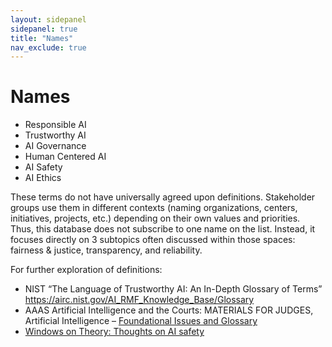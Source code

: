 ```yaml
---
layout: sidepanel
sidepanel: true
title: "Names"
nav_exclude: true
---
```


# Names 
- Responsible AI
- Trustworthy AI
- AI Governance
- Human Centered AI
- AI Safety
- AI Ethics

These terms do not have universally agreed upon definitions. Stakeholder groups use them in different contexts (naming organizations, centers, initiatives, projects, etc.) depending on their own values and priorities. Thus, this database does not subscribe to one name on the list. Instead, it focuses directly on 3 subtopics often discussed within those spaces: fairness & justice, transparency, and reliability.

For further exploration of definitions:
- NIST “The Language of Trustworthy AI: An In-Depth Glossary of Terms” https://airc.nist.gov/AI_RMF_Knowledge_Base/Glossary  
- AAAS Artificial Intelligence and the Courts: MATERIALS FOR JUDGES, Artificial Intelligence – [Foundational Issues and Glossary](https://www.aaas.org/sites/default/files/2022-09/Paper%201_AI%20Foundational%20Issues_NIST_FINAL.pdf?adobe_mc=MCMID%3D28184402771370035972070700203311801975%7CMCORGID%3D242B6472541199F70A4C98A6%2540AdobeOrg%7CTS%3D1665504690)
- [Windows on Theory: Thoughts on AI safety](https://windowsontheory.org/2023/04/12/thoughts-on-ai-safety/)
